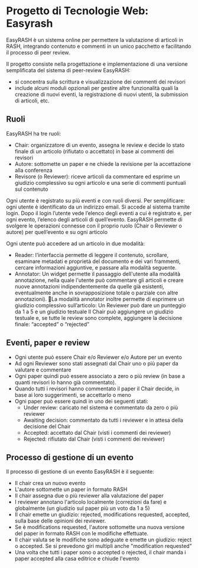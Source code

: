 # Progetto di Tecnologie Web: Easyrash

EasyRASH è un sistema online per permettere la valutazione di articoli in RASH, integrando contenuto e commenti in un unico pacchetto e facilitando il processo di peer review. 

Il progetto consiste nella progettazione e implementazione di una versione semplificata del sistema di peer-review 
EasyRASH:
- si concentra sulla scrittura e visualizzazione dei commenti dei revisori
- include alcuni moduli opzionali per gestire altre funzionalità quali la creazione di nuovi eventi, la registrazione di nuovi utenti, la submission di articoli, etc.

## Ruoli
EasyRASH ha tre ruoli:
- Chair: organizzatore di un evento, assegna le review e decide lo stato finale di un articolo (rifiutato o accettato) in base ai commenti dei revisori
- Autore: sottomette un paper e ne chiede la revisione per la accettazione alla conferenza
- Revisore (o Reviewer): riceve articoli da commentare ed esprime un giudizio complessivo su ogni articolo e una serie di commenti puntuali sul contenuto

Ogni utente è registrato su più eventi e con ruoli diversi. Per semplificare: ogni utente è identificato da un indirizzo email. 
Si accede al sistema tramite login. Dopo il login l’utente vede l’elenco degli eventi a cui è registrato e, per ogni evento, l’elenco degli articoli di quell’evento.
EasyRASH permette di svolgere le operazioni connesse con il proprio ruolo (Chair o Reviewer o autore) per quell’evento e su ogni articolo

Ogni utente può accedere ad un articolo in due modalità:
- Reader: l’interfaccia permette di leggere il contenuto, scrollare, esaminare metadati e proprietà del documento e dei vari frammenti, cercare informazioni aggiuntive, e passare alla modalità seguente. 
- Annotator: Un widget permette il passaggio dell'utente alla modalità annotazione, nella quale l'utente può commentare gli articoli e creare nuove annotazioni indipendentemente da quelle già esistenti, eventualmente anche in sovrapposizione totale o parziale con altre annotazioni).  La modalità annotator inoltre permette di esprimere un giudizio complessivo sull’articolo:
Un Reviewer può dare un punteggio da 1 a 5 e un giudizio testuale
Il Chair può aggiungere un giudizio testuale e, se tutte le review sono complete, aggiungere la decisione finale: “accepted” o “rejected”

## Eventi, paper e review
- Ogni utente può essere Chair e/o Reviewer e/o Autore per un evento
- Ad ogni Reviewer sono stati assegnati dal Chair uno o più paper da valutare e commentare
- Ogni paper quindi può essere associato a zero o più review (in base a quanti revisori lo hanno già commentato).
- Quando tutti i revisori hanno commentato il paper il Chair decide, in base ai loro suggerimenti, se accettarlo o meno
- Ogni paper può essere quindi in uno dei seguenti stati:
  - Under review: caricato nel sistema e commentato da zero o più reviewer
  - Awaiting decision: commentato da tutti i reviewer e in attesa della decisione del Chair
  - Accepted: accettato dal Chair (visti i commenti dei reviewer)
  - Rejected: rifiutato dal Chair (visti i commenti dei reviewer)

## Processo di gestione di un evento

Il processo di gestione di un evento EasyRASH è il seguente:

- Il chair crea un nuovo evento
- L'autore sottomette un paper in formato RASH
- Il chair assegna due o più reviewer alla valutazione del paper
- I reviewer annotano l'articolo localmente (correzioni da fare) e globalmente (un giudizio sul paper più un voto da 1 a 5)
- Il chair emette un giudizio: rejected, modifications requested, accepted, sulla base delle opinioni dei reviewer. 
- Se è modifications requested, l'autore sottomette una nuova versione del paper in formato RASH con le modifiche effettuate.
- Il chair valuta se le modifiche sono adeguate e emette un giudizio: reject o accepted. Se si prevedono giri multipli anche "modification requested"
- Una volta che tutti i paper sono o accepted o rejected, il chair manda i paper accepted alla casa editrice e chiude l'evento 

